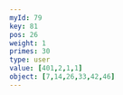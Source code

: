```yaml
---
myId: 79
key: 81
pos: 26
weight: 1
primes: 30
type: user
value: [401,2,1,1]
object: [7,14,26,33,42,46]
---
```

